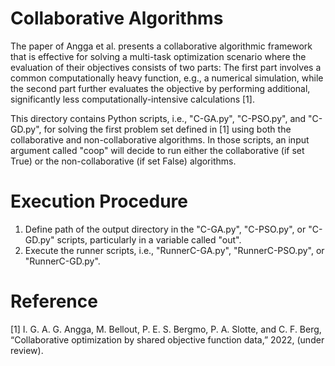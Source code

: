 # Collaborative Algorithms
The paper of Angga et al. presents a collaborative algorithmic framework that is effective for solving a multi-task optimization scenario where the evaluation of their objectives consists of two parts: The first part involves a common computationally heavy function, e.g., a numerical simulation, while the second part further evaluates the objective by performing additional, significantly less computationally-intensive calculations [1].

This directory contains Python scripts, i.e., "C-GA.py", "C-PSO.py", and "C-GD.py", for solving the first problem set defined in [1] using both the collaborative and non-collaborative algorithms. In those scripts, an input argument called "coop" will decide to run either the collaborative (if set True) or the non-collaborative (if set False) algorithms.

# Execution Procedure
1. Define path of the output directory in the "C-GA.py", "C-PSO.py", or "C-GD.py" scripts, particularly in a variable called "out".
2. Execute the runner scripts, i.e., "RunnerC-GA.py", "RunnerC-PSO.py", or "RunnerC-GD.py".

# Reference
[1] I. G. A. G. Angga, M. Bellout, P. E. S. Bergmo, P. A. Slotte, and C. F. Berg, “Collaborative optimization by shared objective function data,” 2022, (under review).
